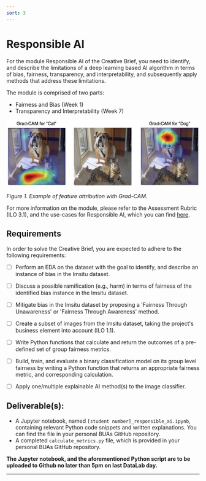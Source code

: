 ```yaml
---
sort: 3
---
```


# __Responsible AI__

For the module Responsible AI of the Creative Brief, you need to identify, and describe the limitations of a deep learning based AI algorithm in terms of bias, fairness, transparency, and interpretability, and subsequently apply methods that address these limitations.

The module is comprised of two parts:

- Fairness and Bias (Week 1)
- Transparency and Interpretability (Week 7)

<img src="./images/grad_cam.jpg" alt="SQL meme" width="600"/>

*Figure 1. Example of feature attribution with Grad-CAM.*

For more information on the module, please refer to the Assessment Rubric (ILO 3.1), and the use-cases for Responsible AI, which you can find [here](https://adsai.buas.nl/Study%20Content/Responsible%20and%20Explainable%20AI/UseCases.html). 

## __Requirements__

In order to solve the Creative Brief, you are expected to adhere to the following requirements:

- [ ] Perform an EDA on the dataset with the goal to identify, and describe an instance of bias in the Imsitu dataset. 

- [ ] Discuss a possible ramification (e.g., harm) in terms of fairness of the identified bias instance in the Imsitu dataset.

- [ ] Mitigate bias in the Imsitu dataset by proposing a 'Fairness Through Unawareness' or 'Fairness Through Awareness' method.

- [ ] Create a subset of images from the Imsitu dataset, taking the project's business element into account (ILO 1.1).

- [ ]  Write Python functions that calculate and return the outcomes of a pre-defined set of group fairness metrics. 

- [ ] Build, train, and evaluate a binary classification model on its group level fairness by writing a Python function that returns an appropriate fairness metric, and corresponding calculation.

- [ ] Apply one/multiple explainable AI method(s) to the image classifier. 


## __Deliverable(s):__

- A Jupyter notebook, named ```[student number]_responsible_ai.ipynb```, containing relevant Python code snippets and written explanations. You can find the file in your personal BUAs GitHub repository. 
- A completed ```calculate_metrics.py``` file, which is provided in your personal BUAs GitHub repository. 

__The Jupyter notebook, and the aforementioned Python script are to be uploaded to Github no later than 5pm on last DataLab day.__

***